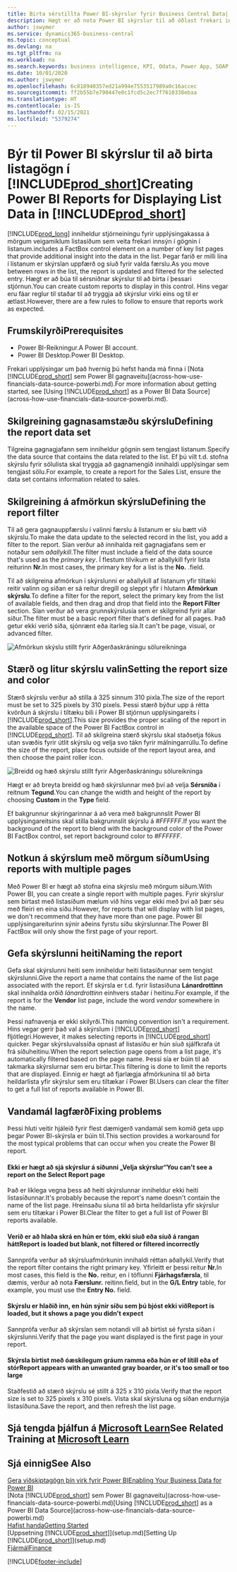```yaml
---
title: Birta sérstillta Power BI-skýrslur fyrir Business Central Data| Microsoft docs
description: Hægt er að nota Power BI skýrslur til að öðlast frekari innsýn í gögnum í listum.
author: jswymer
ms.service: dynamics365-business-central
ms.topic: conceptual
ms.devlang: na
ms.tgt_pltfrm: na
ms.workload: na
ms.search.keywords: business intelligence, KPI, Odata, Power App, SOAP, analysis
ms.date: 10/01/2020
ms.author: jswymer
ms.openlocfilehash: 6c818940357ed21a994e7553517989a0c16accec
ms.sourcegitcommit: ff2b55b7e790447e0c1fcd5c2ec7f7610338ebaa
ms.translationtype: HT
ms.contentlocale: is-IS
ms.lasthandoff: 02/15/2021
ms.locfileid: "5379274"
---
```

# <a name="creating-power-bi-reports-for-displaying-list-data-in-prod_short"></a><span data-ttu-id="dd886-103">Býr til Power BI skýrslur til að birta listagögn í [!INCLUDE[prod_short](includes/prod_short.md)]</span><span class="sxs-lookup"><span data-stu-id="dd886-103">Creating Power BI Reports for Displaying List Data in [!INCLUDE[prod_short](includes/prod_short.md)]</span></span>

[!INCLUDE[prod_long](includes/prod_long.md)] <span data-ttu-id="dd886-104">inniheldur stjórneiningu fyrir upplýsingakassa á mörgum veigamiklum listasíðum sem veita frekari innsýn í gögnin í listanum.</span><span class="sxs-lookup"><span data-stu-id="dd886-104">includes a FactBox control element on a number of key list pages that provide additional insight into the data in the list.</span></span> <span data-ttu-id="dd886-105">Þegar farið er milli lína í listanum er skýrslan uppfærð og síuð fyrir valda færslu.</span><span class="sxs-lookup"><span data-stu-id="dd886-105">As you move between rows in the list, the report is updated and filtered for the selected entry.</span></span> <span data-ttu-id="dd886-106">Hægt er að búa til sérsniðnar skýrslur til að birta í þessari stjórnun.</span><span class="sxs-lookup"><span data-stu-id="dd886-106">You can create custom reports to display in this control.</span></span> <span data-ttu-id="dd886-107">Hins vegar eru fáar reglur til staðar til að tryggja að skýrslur virki eins og til er ætlast.</span><span class="sxs-lookup"><span data-stu-id="dd886-107">However, there are a few rules to follow to ensure that reports work as expected.</span></span>  

## <a name="prerequisites"></a><span data-ttu-id="dd886-108">Frumskilyrði</span><span class="sxs-lookup"><span data-stu-id="dd886-108">Prerequisites</span></span>

- <span data-ttu-id="dd886-109">Power BI-Reikningur.</span><span class="sxs-lookup"><span data-stu-id="dd886-109">A Power BI account.</span></span>
- <span data-ttu-id="dd886-110">Power BI Desktop.</span><span class="sxs-lookup"><span data-stu-id="dd886-110">Power BI Desktop.</span></span>

<span data-ttu-id="dd886-111">Frekari upplýsingar um það hvernig þú hefst handa má finna í [Nota [!INCLUDE[prod_short](includes/prod_short.md)] sem Power BI gagnaveitu](across-how-use-financials-data-source-powerbi.md).</span><span class="sxs-lookup"><span data-stu-id="dd886-111">For more information about getting started, see [Using [!INCLUDE[prod_short](includes/prod_short.md)] as a Power BI Data Source](across-how-use-financials-data-source-powerbi.md).</span></span>

## <a name="defining-the-report-data-set"></a><span data-ttu-id="dd886-112">Skilgreining gagnasamstæðu skýrslu</span><span class="sxs-lookup"><span data-stu-id="dd886-112">Defining the report data set</span></span>

<span data-ttu-id="dd886-113">Tilgreina gagnagjafann sem inniheldur gögnin sem tengjast listanum.</span><span class="sxs-lookup"><span data-stu-id="dd886-113">Specify the data source that contains the data related to the list.</span></span> <span data-ttu-id="dd886-114">Ef þú vilt t.d. stofna skýrslu fyrir sölulista skal tryggja að gagnamengið innihaldi upplýsingar sem tengjast sölu.</span><span class="sxs-lookup"><span data-stu-id="dd886-114">For example, to create a report for the Sales List, ensure the data set contains information related to sales.</span></span>  

## <a name="defining-the-report-filter"></a><span data-ttu-id="dd886-115">Skilgreining á afmörkun skýrslu</span><span class="sxs-lookup"><span data-stu-id="dd886-115">Defining the report filter</span></span>

<span data-ttu-id="dd886-116">Til að gera gagnauppfærslu í valinni færslu á listanum er síu bætt við skýrslu.</span><span class="sxs-lookup"><span data-stu-id="dd886-116">To make the data update to the selected record in the list, you add a filter to the report.</span></span> <span data-ttu-id="dd886-117">Sían verður að innihalda reit gagnagjafans sem er notaður sem *aðallykill*.</span><span class="sxs-lookup"><span data-stu-id="dd886-117">The filter must include a field of the data source that's used as the *primary key*.</span></span> <span data-ttu-id="dd886-118">Í flestum tilvikum er aðallykill fyrir lista reiturinn **Nr.**</span><span class="sxs-lookup"><span data-stu-id="dd886-118">In most cases, the primary key for a list is the **No.**</span></span> <span data-ttu-id="dd886-119">.</span><span class="sxs-lookup"><span data-stu-id="dd886-119">field.</span></span>

<span data-ttu-id="dd886-120">Til að skilgreina afmörkun í skýrslunni er aðallykill af listanum yfir tiltæki reitir valinn og síðan er sá reitur dregill og sleppt yfir í hlutann **Afmörkun skýrslu**.</span><span class="sxs-lookup"><span data-stu-id="dd886-120">To define a filter for the report, select the primary key from the list of available fields, and then drag and drop that field into the **Report Filter** section.</span></span> <span data-ttu-id="dd886-121">Sían verður að vera grunnskýrslusía sem er skilgreind fyrir allar síður.</span><span class="sxs-lookup"><span data-stu-id="dd886-121">The filter must be a basic report filter that's defined for all pages.</span></span> <span data-ttu-id="dd886-122">Það getur ekki verið síða, sjónrænt eða ítarleg sía.</span><span class="sxs-lookup"><span data-stu-id="dd886-122">It can't be page, visual, or advanced filter.</span></span>

![Afmörkun skýslu stillt fyrir Aðgerðaskráningu sölureikninga](./media/across-how-use-powerbi-reports-factbox/financials-powerbi-report-filter-v3.png)

## <a name="setting-the-report-size-and-color"></a><span data-ttu-id="dd886-124">Stærð og litur skýrslu valin</span><span class="sxs-lookup"><span data-stu-id="dd886-124">Setting the report size and color</span></span>

<span data-ttu-id="dd886-125">Stærð skýrslu verður að stilla á 325 sinnum 310 pixla.</span><span class="sxs-lookup"><span data-stu-id="dd886-125">The size of the report must be set to 325 pixels by 310 pixels.</span></span> <span data-ttu-id="dd886-126">Þessi stærð býður upp á rétta kvörðun á skýrslu í tiltæku bili í Power BI stjórnun upplýsingareits í [!INCLUDE[prod_short](includes/prod_short.md)].</span><span class="sxs-lookup"><span data-stu-id="dd886-126">This size provides the proper scaling of the report in the available space of the Power BI FactBox control in [!INCLUDE[prod_short](includes/prod_short.md)].</span></span> <span data-ttu-id="dd886-127">Til að skilgreina stærð skýrslu skal staðsetja fókus utan svæðis fyrir útlit skýrslu og velja svo tákn fyrir málningarrúllu.</span><span class="sxs-lookup"><span data-stu-id="dd886-127">To define the size of the report, place focus outside of the report layout area, and then choose the paint roller icon.</span></span>

![Breidd og hæð skýrslu stillt fyrir Aðgerðaskráningu sölureikninga](./media/across-how-use-powerbi-reports-factbox/financials-powerbi-report-sizing-v3.png)

<span data-ttu-id="dd886-129">Hægt er að breyta breidd og hæð skýrslunnar með því að velja **Sérsníða** í reitnum **Tegund**.</span><span class="sxs-lookup"><span data-stu-id="dd886-129">You can change the width and height of the report by choosing **Custom** in the **Type** field.</span></span>

<span data-ttu-id="dd886-130">Ef bakgrunnur skýringarinnar á að vera með bakgrunnslit Power BI upplýsingareitsins skal stilla bakgrunnslit skýrslu á *#FFFFFF*.</span><span class="sxs-lookup"><span data-stu-id="dd886-130">If you want the background of the report to blend with the background color of the Power BI FactBox control, set report background color to *#FFFFFF*.</span></span> 

## <a name="using-reports-with-multiple-pages"></a><span data-ttu-id="dd886-131">Notkun á skýrslum með mörgum síðum</span><span class="sxs-lookup"><span data-stu-id="dd886-131">Using reports with multiple pages</span></span>

<span data-ttu-id="dd886-132">Með Power BI er hægt að stofna eina skýrslu með mörgum síðum.</span><span class="sxs-lookup"><span data-stu-id="dd886-132">With Power BI, you can create a single report with multiple pages.</span></span> <span data-ttu-id="dd886-133">Fyrir skýrslur sem birtast með listasíðum mælum við hins vegar ekki með því að þær séu með fleiri en eina síðu.</span><span class="sxs-lookup"><span data-stu-id="dd886-133">However, for reports that will display with list pages, we don't recommend that they have more than one page.</span></span> <span data-ttu-id="dd886-134">Power BI upplýsingareiturinn sýnir aðeins fyrstu síðu skýrslunnar.</span><span class="sxs-lookup"><span data-stu-id="dd886-134">The Power BI FactBox will only show the first page of your report.</span></span>

## <a name="naming-the-report"></a><span data-ttu-id="dd886-135">Gefa skýrslunni heiti</span><span class="sxs-lookup"><span data-stu-id="dd886-135">Naming the report</span></span>

<span data-ttu-id="dd886-136">Gefa skal skýrslunni heiti sem inniheldur heiti listasíðunnar sem tengist skýrslunni.</span><span class="sxs-lookup"><span data-stu-id="dd886-136">Give the report a name that contains the name of the list page associated with the report.</span></span> <span data-ttu-id="dd886-137">Ef skýrsla er t.d. fyrir listasíðuna **Lánardrottinn** skal innihalda orðið *lánardrottinn* einhvers staðar í heitinu.</span><span class="sxs-lookup"><span data-stu-id="dd886-137">For example, if the report is for the **Vendor** list page, include the word *vendor* somewhere in the name.</span></span>  

<span data-ttu-id="dd886-138">Þessi nafnavenja er ekki skilyrði.</span><span class="sxs-lookup"><span data-stu-id="dd886-138">This naming convention isn't a requirement.</span></span> <span data-ttu-id="dd886-139">Hins vegar gerir það val á skýrslum í [!INCLUDE[prod_short](includes/prod_short.md)] fljótlegri.</span><span class="sxs-lookup"><span data-stu-id="dd886-139">However, it makes selecting reports in [!INCLUDE[prod_short](includes/prod_short.md)] quicker.</span></span> <span data-ttu-id="dd886-140">Þegar skýrsluvalssíða opnast af listasíðu er hún síuð sjálfkrafa út frá síðuheitinu.</span><span class="sxs-lookup"><span data-stu-id="dd886-140">When the report selection page opens from a list page, it's automatically filtered based on the page name.</span></span> <span data-ttu-id="dd886-141">Þessi sía er búin til að takmarka skýrslurnar sem eru birtar.</span><span class="sxs-lookup"><span data-stu-id="dd886-141">This filtering is done to limit the reports that are displayed.</span></span> <span data-ttu-id="dd886-142">Einnig er hægt að fjarlægja afmörkunina til að birta heildarlista yfir skýrslur sem eru tiltækar í Power BI.</span><span class="sxs-lookup"><span data-stu-id="dd886-142">Users can clear the filter to get a full list of reports available in Power BI.</span></span>  

## <a name="fixing-problems"></a><span data-ttu-id="dd886-143">Vandamál lagfærð</span><span class="sxs-lookup"><span data-stu-id="dd886-143">Fixing problems</span></span>

<span data-ttu-id="dd886-144">Þessi hluti veitir hjáleið fyrir flest dæmigerð vandamál sem komið geta upp þegar Power BI-skýrsla er búin til.</span><span class="sxs-lookup"><span data-stu-id="dd886-144">This section provides a workaround for the most typical problems that can occur when you create the Power BI report.</span></span>  

#### <a name="you-cant-see-a-report-on-the-select-report-page"></a><span data-ttu-id="dd886-145">Ekki er hægt að sjá skýrslur á síðunni „Velja skýrslur“</span><span class="sxs-lookup"><span data-stu-id="dd886-145">You can't see a report on the Select Report page</span></span>

<span data-ttu-id="dd886-146">Það er líklega vegna þess að heiti skýrslunnar inniheldur ekki heiti listasíðunnar.</span><span class="sxs-lookup"><span data-stu-id="dd886-146">It's probably because the report's name doesn't contain the name of the list page.</span></span> <span data-ttu-id="dd886-147">Hreinsaðu síuna til að birta heildarlista yfir skýrslur sem eru tiltækar í Power BI.</span><span class="sxs-lookup"><span data-stu-id="dd886-147">Clear the filter to get a full list of Power BI reports available.</span></span>  

#### <a name="report-is-loaded-but-blank-not-filtered-or-filtered-incorrectly"></a><span data-ttu-id="dd886-148">Verið er að hlaða skrá en hún er tóm, ekki síuð eða síuð á rangan hátt</span><span class="sxs-lookup"><span data-stu-id="dd886-148">Report is loaded but blank, not filtered or filtered incorrectly</span></span>

<span data-ttu-id="dd886-149">Sannprófa verður að skýrsluafmörkunin innihaldi réttan aðallykil.</span><span class="sxs-lookup"><span data-stu-id="dd886-149">Verify that the report filter contains the right primary key.</span></span> <span data-ttu-id="dd886-150">Yfirleitt er þessi reitur **Nr.**</span><span class="sxs-lookup"><span data-stu-id="dd886-150">In most cases, this field is the **No.**</span></span> <span data-ttu-id="dd886-151">reitur, en í töflunni **Fjárhagsfærsla**, til dæmis, verður að nota **Færslunr.** reitinn.</span><span class="sxs-lookup"><span data-stu-id="dd886-151">field, but in the **G/L Entry** table, for example, you must use the **Entry No.** field.</span></span>

#### <a name="report-is-loaded-but-it-shows-a-page-you-didnt-expect"></a><span data-ttu-id="dd886-152">Skýrslu er hlaðið inn, en hún sýnir síðu sem þú bjóst ekki við</span><span class="sxs-lookup"><span data-stu-id="dd886-152">Report is loaded, but it shows a page you didn't expect</span></span>

<span data-ttu-id="dd886-153">Sannprófa verður að skýrslan sem notandi vill að birtist sé fyrsta síðan í skýrslunni.</span><span class="sxs-lookup"><span data-stu-id="dd886-153">Verify that the page you want displayed is the first page in your report.</span></span>  

#### <a name="report-appears-with-an-unwanted-gray-boarder-or-its-too-small-or-too-large"></a><span data-ttu-id="dd886-154">Skýrsla birtist með óæskilegum gráum ramma eða hún er of lítill eða of stór</span><span class="sxs-lookup"><span data-stu-id="dd886-154">Report appears with an unwanted gray boarder, or it's too small or too large</span></span>

<span data-ttu-id="dd886-155">Staðfestið að stærð skýrslu sé stillt á 325 x 310 pixla.</span><span class="sxs-lookup"><span data-stu-id="dd886-155">Verify that the report size is set to 325 pixels x 310 pixels.</span></span> <span data-ttu-id="dd886-156">Vista skal skýrsluna og síðan endurnýja listasíðuna.</span><span class="sxs-lookup"><span data-stu-id="dd886-156">Save the report, and then refresh the list page.</span></span>  

## <a name="see-related-training-at-microsoft-learn"></a><span data-ttu-id="dd886-157">Sjá tengda þjálfun á [Microsoft Learn](/learn/modules/configure-powerbi-excel-dynamics-365-business-central/index)</span><span class="sxs-lookup"><span data-stu-id="dd886-157">See Related Training at [Microsoft Learn](/learn/modules/configure-powerbi-excel-dynamics-365-business-central/index)</span></span>

## <a name="see-also"></a><span data-ttu-id="dd886-158">Sjá einnig</span><span class="sxs-lookup"><span data-stu-id="dd886-158">See Also</span></span>

[<span data-ttu-id="dd886-159">Gera viðskiptagögn þín virk fyrir Power BI</span><span class="sxs-lookup"><span data-stu-id="dd886-159">Enabling Your Business Data for Power BI</span></span>](admin-powerbi.md)  
<span data-ttu-id="dd886-160">[Nota [!INCLUDE[prod_short](includes/prod_short.md)] sem Power BI gagnaveitu](across-how-use-financials-data-source-powerbi.md)</span><span class="sxs-lookup"><span data-stu-id="dd886-160">[Using [!INCLUDE[prod_short](includes/prod_short.md)] as a Power BI Data Source](across-how-use-financials-data-source-powerbi.md)</span></span>  
[<span data-ttu-id="dd886-161">Hafist handa</span><span class="sxs-lookup"><span data-stu-id="dd886-161">Getting Started</span></span>](product-get-started.md)  
<span data-ttu-id="dd886-162">[Uppsetning [!INCLUDE[prod_short](includes/prod_short.md)]](setup.md)</span><span class="sxs-lookup"><span data-stu-id="dd886-162">[Setting Up [!INCLUDE[prod_short](includes/prod_short.md)]](setup.md)</span></span>  
[<span data-ttu-id="dd886-163">Fjármál</span><span class="sxs-lookup"><span data-stu-id="dd886-163">Finance</span></span>](finance.md)  


[!INCLUDE[footer-include](includes/footer-banner.md)]
